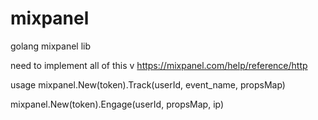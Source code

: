 mixpanel
========

golang mixpanel lib

need to implement all of this v
https://mixpanel.com/help/reference/http

usage
mixpanel.New(token).Track(userId, event_name, propsMap)

mixpanel.New(token).Engage(userId, propsMap, ip)
